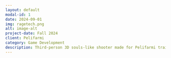 ```yaml
---
layout: default
modal-id: 1
date: 2024-09-01
img: ragetech.png
alt: image-alt
project-date: Fall 2024
client: Pelifarmi
category: Game Development
description: Third-person 3D souls-like shooter made for Pelifarmi training program in the span of ~5 weeks. I was in charge of game development & programming in Unity 6. https://xrvidenx.itch.io/ragetech
---
```

